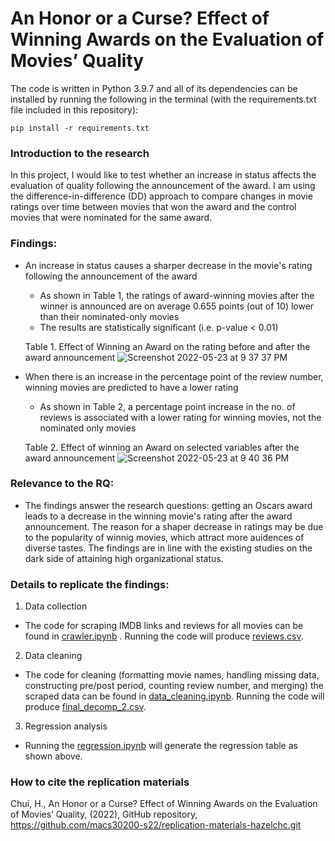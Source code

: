 # An Honor or a Curse? Effect of Winning Awards on the Evaluation of Movies’ Quality

The code is written in Python 3.9.7 and all of its dependencies can be installed by running the following in the terminal (with the requirements.txt file included in this repository):
```
pip install -r requirements.txt
```

### Introduction to the research
In this project, I would like to test whether an increase in status affects the evaluation of quality following the announcement of the award. I am using the difference-in-difference (DD) approach to compare changes in movie ratings over time between movies that won the award and the control movies that were nominated for the same award.


### Findings:
- An increase in status causes a sharper decrease in the movie's rating following the announcement of the award
  - As shown in Table 1, the ratings of award-winning movies after the winner is announced are on average 0.655 points (out of 10) lower than their nominated-only movies
  - The results are statistically significant (i.e. p-value < 0.01) 

  Table 1. Effect of Winning an Award on the rating before and after the award announcement
  ![Screenshot 2022-05-23 at 9 37 37 PM](https://user-images.githubusercontent.com/89876546/169937301-e6c9d9dd-7dc5-43c6-9b5b-bc87860776ff.png)

- When there is an increase in the percentage point of the review number, winning movies are predicted to have a lower rating
  - As shown in Table 2, a percentage point increase in the no. of reviews is associated with a lower rating for winning movies, not the nominated only movies

  Table 2. Effect of winning an Award on selected variables after the award announcement
  ![Screenshot 2022-05-23 at 9 40 36 PM](https://user-images.githubusercontent.com/89876546/169937639-4c72cbb1-0009-4f23-b240-b1c373f66fd1.png)

### Relevance to the RQ:
- The findings answer the research questions: getting an Oscars award leads to a decrease in the winning movie's rating after the award announcement. The reason for a shaper decrease in ratings may be due to the popularity of winnig movies, which attract more auidences of diverse tastes. The findings are in line with the existing studies on the dark side of attaining high organizational status.

### Details to replicate the findings:
1. Data collection 
- The code for scraping IMDB links and reviews for all movies can be found in [crawler.ipynb](https://github.com/macs30200-s22/replication-materials-hazelchc/blob/main/crawler.ipynb) . Running the code will produce [reviews.csv](https://uchicagoedu-my.sharepoint.com/:x:/g/personal/hazelchui_uchicago_edu/Eb0jEbeHjmZOsIdAMiBb_rcBjPIAtlaBR8F_QuQt6_bMDw?e=9cW7k1).

2. Data cleaning
- The code for cleaning (formatting movie names, handling missing data, constructing pre/post period, counting review number, and merging) the scraped data can be found in [data_cleaning.ipynb](https://github.com/macs30200-s22/replication-materials-hazelchc/blob/main/data_cleaning.ipynb). Running the code will produce [final_decomp_2.csv](https://uchicagoedu-my.sharepoint.com/:x:/g/personal/hazelchui_uchicago_edu/EYHkT9HcPmVChhTDk3ov4RYBvDRUCoiRVqtHV6-8kRkMxQ?e=NmpWrs).

3. Regression analysis 
- Running the [regression.ipynb](https://github.com/macs30200-s22/replication-materials-hazelchc/blob/main/regression.ipynb) will generate the regression table as shown above.

### How to cite the replication materials 
Chui, H., An Honor or a Curse? Effect of Winning Awards on the Evaluation of Movies’ Quality, (2022), GitHub repository, https://github.com/macs30200-s22/replication-materials-hazelchc.git
